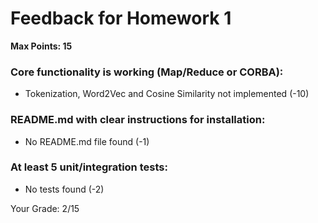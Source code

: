 # Feedback for Homework 1
**Max Points: 15**

### Core functionality is working (Map/Reduce or CORBA):
- Tokenization, Word2Vec and Cosine Similarity not implemented (-10)

### README.md with clear instructions for installation:
- No README.md file found (-1)

### At least 5 unit/integration tests:
- No tests found (-2)

Your Grade: 2/15